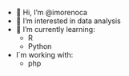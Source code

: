 - 👋 Hi, I’m @imorenoca
- 👀 I’m interested in data analysis
- 🌱 I’m currently learning:
  -    R
  -    Python
- I´m working with:
  - php


<!---
imorenoca/imorenoca is a ✨ special ✨ repository because its `README.md` (this file) appears on your GitHub profile.
You can click the Preview link to take a look at your changes.
--->
